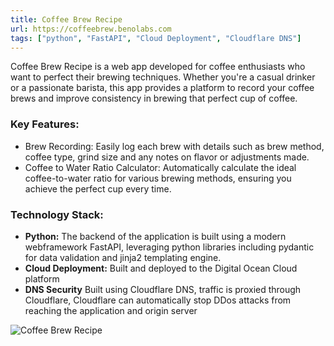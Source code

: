 ```yaml
---
title: Coffee Brew Recipe
url: https://coffeebrew.benolabs.com
tags: ["python", "FastAPI", "Cloud Deployment", "Cloudflare DNS"]
---
```


Coffee Brew Recipe is a web app developed for coffee enthusiasts who want to perfect their brewing techniques. Whether you're a casual drinker or a passionate barista, this app provides a platform to record your coffee brews and improve consistency in brewing that perfect cup of coffee.

### **Key Features:**
- Brew Recording: Easily log each brew with details such as brew method, coffee type, grind size and any notes on flavor or adjustments made.
- Coffee to Water Ratio Calculator: Automatically calculate the ideal coffee-to-water ratio for various brewing methods, ensuring you achieve the perfect cup every time.

### **Technology Stack:**
- **Python:** The backend of the application is built using a modern webframework FastAPI, leveraging python libraries including pydantic for data validation and jinja2 templating engine.
- **Cloud Deployment:** Built and deployed to the Digital Ocean Cloud platform 
- **DNS Security** Built using Cloudflare DNS, traffic is proxied through Cloudflare, Cloudflare can automatically stop DDos attacks from reaching the application and origin server

![Coffee Brew Recipe](/coffeebrewrecipe2.png)
